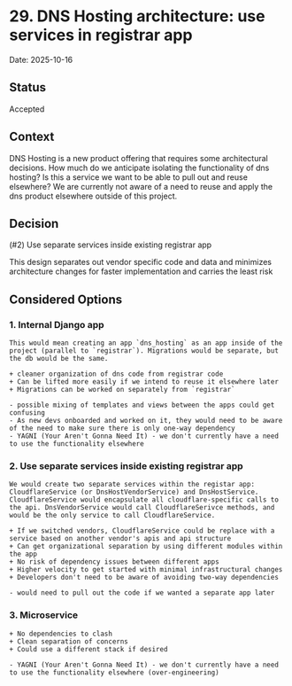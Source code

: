 # 29. DNS Hosting architecture: use services in registrar app

Date: 2025-10-16

## Status

Accepted

## Context

DNS Hosting is a new product offering that requires some architectural decisions. How much do we anticipate isolating the functionality of dns hosting? Is this a service we want to be able to pull out and reuse elsewhere? We are currently not aware of a need to reuse and apply the dns product elsewhere outside of this project.

## Decision

(#2) Use separate services inside existing registrar app

This design separates out vendor specific code and data and minimizes architecture changes for faster implementation and carries the least risk

## Considered Options



### 1. Internal Django app
    This would mean creating an app `dns_hosting` as an app inside of the project (parallel to `registrar`). Migrations would be separate, but the db would be the same.

    + cleaner organization of dns code from registrar code
    + Can be lifted more easily if we intend to reuse it elsewhere later
    + Migrations can be worked on separately from `registrar`

    - possible mixing of templates and views between the apps could get confusing
    - As new devs onboarded and worked on it, they would need to be aware of the need to make sure there is only one-way dependency
    - YAGNI (Your Aren't Gonna Need It) - we don't currently have a need to use the functionality elsewhere

### 2. Use separate services inside existing registrar app

    We would create two separate services within the registar app: CloudflareService (or DnsHostVendorService) and DnsHostService. CloudflareService would encapsulate all cloudflare-specific calls to the api. DnsVendorService would call CloudflareSerivce methods, and would be the only service to call CloudflareService.

    + If we switched vendors, CloudflareService could be replace with a service based on another vendor's apis and api structure
    + Can get organizational separation by using different modules within the app
    + No risk of dependency issues between different apps
    + Higher velocity to get started with minimal infrastructural changes
    + Developers don't need to be aware of avoiding two-way dependencies

    - would need to pull out the code if we wanted a separate app later

### 3. Microservice
    + No dependencies to clash
    + Clean separation of concerns
    + Could use a different stack if desired

    - YAGNI (Your Aren't Gonna Need It) - we don't currently have a need to use the functionality elsewhere (over-engineering)
